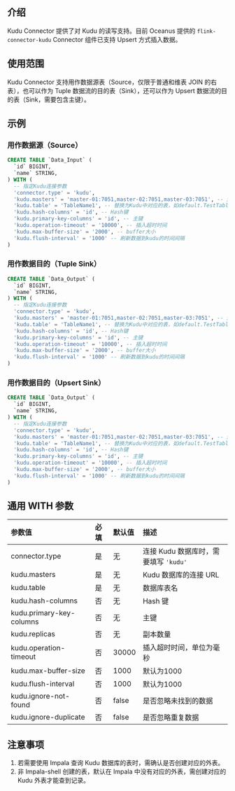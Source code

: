## 介绍
Kudu Connector 提供了对 Kudu 的读写支持。目前 Oceanus 提供的 `flink-connector-kudu` Connector 组件已支持 Upsert 方式插入数据。

## 使用范围
Kudu Connector 支持用作数据源表（Source，仅限于普通和维表 JOIN 的右表），也可以作为 Tuple 数据流的目的表（Sink），还可以作为 Upsert 数据流的目的表（Sink，需要包含主键）。

## 示例
### 用作数据源（Source）
```sql
CREATE TABLE `Data_Input` (
  `id` BIGINT,
  `name` STRING,
) WITH (
  -- 指定Kudu连接参数
  'connector.type' = 'kudu',
  'kudu.masters' = 'master-01:7051,master-02:7051,master-03:7051', -- 连接地址
  'kudu.table' = 'TableName1', -- 替换为Kudu中对应的表，如default.TestTable1
  'kudu.hash-columns' = 'id', -- Hash键
  'kudu.primary-key-columns' = 'id', -- 主键
  'kudu.operation-timeout' = '10000', -- 插入超时时间
  'kudu.max-buffer-size' = '2000', -- buffer大小
  'kudu.flush-interval' = '1000' -- 刷新数据到kudu的时间间隔
)
```

### 用作数据目的（Tuple Sink）

```sql
CREATE TABLE `Data_Output` (
  `id` BIGINT,
  `name` STRING,
) WITH (
  -- 指定Kudu连接参数
  'connector.type' = 'kudu',
  'kudu.masters' = 'master-01:7051,master-02:7051,master-03:7051', -- 连接地址
  'kudu.table' = 'TableName1', -- 替换为Kudu中对应的表，如default.TestTable1
  'kudu.hash-columns' = 'id', -- Hash键
  'kudu.primary-key-columns' = 'id', -- 主键
  'kudu.operation-timeout' = '10000', -- 插入超时时间
  'kudu.max-buffer-size' = '2000', -- buffer大小
  'kudu.flush-interval' = '1000' -- 刷新数据到kudu的时间间隔
)
```

### 用作数据目的（Upsert Sink）

```sql
CREATE TABLE `Data_Output` (
  `id` BIGINT,
  `name` STRING,
) WITH (
  -- 指定Kudu连接参数
  'connector.type' = 'kudu',
  'kudu.masters' = 'master-01:7051,master-02:7051,master-03:7051', -- 连接地址
  'kudu.table' = 'TableName1', -- 替换为Kudu中对应的表，如default.TestTable1
  'kudu.hash-columns' = 'id', -- Hash键
  'kudu.primary-key-columns' = 'id', -- 主键
  'kudu.operation-timeout' = '10000', -- 插入超时时间
  'kudu.max-buffer-size' = '2000', -- buffer大小
  'kudu.flush-interval' = '1000' -- 刷新数据到kudu的时间间隔
)
```

## 通用 WITH 参数

| 参数值                   | 必填 | 默认值 | 描述                                  |
| :----------------------- | :--- | :----- | :------------------------------------ |
| connector.type           | 是   | 无     | 连接 Kudu 数据库时，需要填写 `'kudu'` |
| kudu.masters             | 是   | 无     | Kudu 数据库的连接 URL               |
| kudu.table               | 是   | 无     | 数据库表名                            |
| kudu.hash-columns        | 否   | 无     | Hash 键                              |
| kudu.primary-key-columns | 否   | 无     | 主键                               |
| kudu.replicas            | 否   | 无     | 副本数量                           |
| kudu.operation-timeout   | 否   | 30000  | 插入超时时间，单位为毫秒          |
| kudu.max-buffer-size     | 否   | 1000   | 默认为1000                          |
| kudu.flush-interval      | 否   | 1000   | 默认为1000                          |
| kudu.ignore-not-found    | 否   | false  | 是否忽略未找到的数据                |
| kudu.ignore-duplicate    | 否   | false  | 是否忽略重复数据                   |

## 注意事项
1. 若需要使用 Impala 查询 Kudu 数据库的表时，需确认是否创建对应的外表。
2. 非 Impala-shell 创建的表，默认在 Impala 中没有对应的外表，需创建对应的 Kudu 外表才能查到记录。

